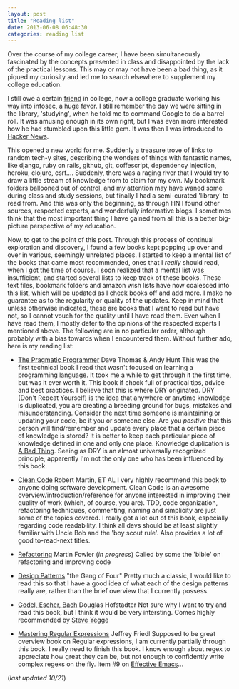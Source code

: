 ```yaml
---
layout: post
title: "Reading list"
date: 2013-06-08 06:48:30
categories: reading list
---
```


Over the course of my college career, I have been simultaneously fascinated by the concepts presented in class and disappointed by the lack of the practical lessons. This may or may not have been a bad thing, as it piqued my curiosity and led me to search elsewhere to supplement my college education.

I still owe a certain [friend](http://www.thesubtlety.com) in college, now a college graduate working his way into infosec, a huge favor. I still remember the day we were sitting in the library, 'studying', when he told me to command Google to do a barrel roll. It was amusing enough in its own right, but I was even more interested how he had stumbled upon this little gem. It was then I was introduced to [Hacker News](https://news.ycombinator.com/).

This opened a new world for me. Suddenly a treasure trove of links to random tech-y sites, describing the wonders of things with fantastic names, like django, ruby on rails, github, git, coffescript, dependency injection, heroku, clojure, csrf....
Suddenly, there was a raging river that I would try to draw a little stream of knowledge from to claim for my own. My bookmark folders ballooned out of control, and my attention may have waned some during class and study sessions, but finally I had a semi-curated 'library' to read from. And this was only the beginning, as through HN I found other sources, respected experts, and wonderfully informative blogs. I sometimes think that the most important thing I have gained from all this is a better big-picture perspective of my education.

Now, to get to the point of this post. Through this process of continual exploration and discovery, I found a few books kept popping up over and over in various, seemingly unrelated places. I started to keep a mental list of the books that came most recommended, ones that I *really* should read, when I got the time of course. I soon realized that a mental list was insufficient, and started several lists to keep track of these books. These text files, bookmark folders and amazon wish lists have now coalesced into this list, which will be updated as I check books off and add more. I make no guarantee as to the regularity or quality of the updates. Keep in mind that unless otherwise indicated, these are books that I want to read but have not, so I cannot vouch for the quality until I have read them. Even when I have read them,  I mostly defer to the opinions of the respected experts I mentioned above. The following are in no particular order, although probably with a bias towards when I encountered them. Without further ado, here is my reading list:

* [The Pragmatic Programmer](http://www.amazon.com/Pragmatic-Programmer-Journeyman-Master/dp/020161622X) Dave Thomas & Andy Hunt
    This was the first technical book I read that wasn't focused on learning a programming language. It took me a while to get through it the first time, but was it ever worth it. This book if chock full of practical tips, advice and best practices.
    I believe that this is where DRY originated. DRY (Don't Repeat Yourself) is the idea that anywhere or anytime knowledge is duplicated, you are creating a breeding ground for bugs, mistakes and misunderstanding. Consider the next time someone is maintaining or updating your code, be it you or someone else. Are you *positive* that this person will find/remember and update every place that a certain piece of knowledge is stored? It is better to keep each particular piece of knowledge defined in one and only one place. Knowledge duplication is [A Bad Thing](http://www.catb.org/jargon/html/B/Bad-Thing.html). Seeing as DRY is an almost universally recognized principle, apparently I'm not the only one who has been influenced by this book.

* [Clean Code](http://www.amazon.com/Clean-Code-Handbook-Software-Craftsmanship/dp/0132350882) Robert Martin, ET AL
    I very highly recommend this book to anyone doing software development. Clean Code is an awesome overview/introduction/reference for anyone interested in improving their quality of work (which, of course, you are). TDD, code organization, refactoring techniques, commenting, naming and simplicity are just some of the topics covered. I really got a lot out of this book, especially regarding code readability. I think all devs should be at least slightly familiar with Uncle Bob and the 'boy scout rule'. Also provides a lot of good to-read-next titles.

* [Refactoring](http://www.amazon.com/Refactoring-Improving-Design-Existing-Code/dp/0201485672) Martin Fowler (*in progress*)
    Called by some the 'bible' on refactoring and improving code

* [Design Patterns](http://www.amazon.com/Design-Patterns-Elements-Reusable-Object-Oriented/dp/0201633612) "the Gang of Four"
    Pretty much a classic, I would like to read this so that I have a good idea of what each of the design patterns really are, rather than the brief overview that I currently possess.

* [Godel, Escher, Bach](http://www.amazon.com/G%C3%B6del-Escher-Bach-Eternal-Golden/dp/0465026567) Douglas Hofstadter
    Not sure why I want to try and read this book, but I think it would be very intersting. Comes highly recommended by [Steve Yegge](https://sites.google.com/site/steveyegge2/godel-escher-blog)

* [Mastering Regular Expressions](http://www.amazon.com/Mastering-Regular-Expressions-Jeffrey-Friedl/dp/0596528124) Jeffrey Friedl
    Supposed to be great overview book on Regular expressions, I am currently partially through this book. I really need to finish this book. I know enough about regex to appreciate how great they can be, but not enough to confidently write complex regexs on the fly. Item #9 on [Effective Emacs](https://sites.google.com/site/steveyegge2/effective-emacs)...


(*last updated 10/21*)
